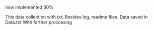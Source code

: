 now implemented 30%

This data collection with txt, Besides log, readme files.
Data saved in Data.txt
With farther proccesing
